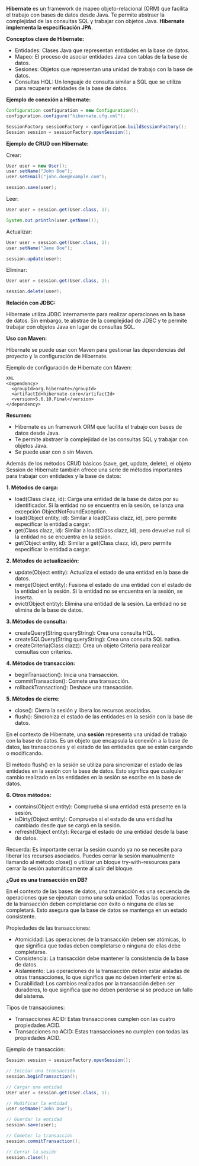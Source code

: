 **Hibernate** es un framework de mapeo objeto-relacional (ORM) que facilita el trabajo con bases de datos desde Java. Te permite abstraer la complejidad de las consultas SQL y trabajar con objetos Java.
**Hibernate implementa la especificación JPA**.

**Conceptos clave de Hibernate:**

- Entidades: Clases Java que representan entidades en la base de datos.
- Mapeo: El proceso de asociar entidades Java con tablas de la base de datos.
- Sesiones: Objetos que representan una unidad de trabajo con la base de datos.
- Consultas HQL: Un lenguaje de consulta similar a SQL que se utiliza para recuperar entidades de la base de datos.

**Ejemplo de conexión a Hibernate:**

```Java
Configuration configuration = new Configuration();
configuration.configure("hibernate.cfg.xml");

SessionFactory sessionFactory = configuration.buildSessionFactory();
Session session = sessionFactory.openSession();
```

**Ejemplo de CRUD con Hibernate:**

Crear:

```Java
User user = new User();
user.setName("John Doe");
user.setEmail("john.doe@example.com");

session.save(user);
```

Leer:

```Java
User user = session.get(User.class, 1);

System.out.println(user.getName());
```

Actualizar:

```Java
User user = session.get(User.class, 1);
user.setName("Jane Doe");

session.update(user);
```

Eliminar:

```Java
User user = session.get(User.class, 1);

session.delete(user);
```

**Relación con JDBC:**

Hibernate utiliza JDBC internamente para realizar operaciones en la base de datos. Sin embargo, te abstrae de la complejidad de JDBC y te permite trabajar con objetos Java en lugar de consultas SQL.

**Uso con Maven:**

Hibernate se puede usar con Maven para gestionar las dependencias del proyecto y la configuración de Hibernate.

Ejemplo de configuración de Hibernate con Maven:

```
XML
<dependency>
  <groupId>org.hibernate</groupId>
  <artifactId>hibernate-core</artifactId>
  <version>5.6.10.Final</version>
</dependency>
```

**Resumen:**

- Hibernate es un framework ORM que facilita el trabajo con bases de datos desde Java.
- Te permite abstraer la complejidad de las consultas SQL y trabajar con objetos Java.
- Se puede usar con o sin Maven.

Además de los métodos CRUD básicos (save, get, update, delete), el objeto Session de Hibernate también ofrece una serie de métodos importantes para trabajar con entidades y la base de datos:

**1. Métodos de carga:**

- load(Class clazz, id): Carga una entidad de la base de datos por su identificador. Si la entidad no se encuentra en la sesión, se lanza una excepción ObjectNotFoundException.
- load(Object entity, id): Similar a load(Class clazz, id), pero permite especificar la entidad a cargar.
- get(Class clazz, id): Similar a load(Class clazz, id), pero devuelve null si la entidad no se encuentra en la sesión.
- get(Object entity, id): Similar a get(Class clazz, id), pero permite especificar la entidad a cargar.

**2. Métodos de actualización:**

- update(Object entity): Actualiza el estado de una entidad en la base de datos.
- merge(Object entity): Fusiona el estado de una entidad con el estado de la entidad en la sesión. Si la entidad no se encuentra en la sesión, se inserta.
- evict(Object entity): Elimina una entidad de la sesión. La entidad no se elimina de la base de datos.

**3. Métodos de consulta:**

- createQuery(String queryString): Crea una consulta HQL.
- createSQLQuery(String queryString): Crea una consulta SQL nativa.
- createCriteria(Class clazz): Crea un objeto Criteria para realizar consultas con criterios.

**4. Métodos de transacción:**

- beginTransaction(): Inicia una transacción.
- commitTransaction(): Comete una transacción.
- rollbackTransaction(): Deshace una transacción.

**5. Métodos de cierre:**

- close(): Cierra la sesión y libera los recursos asociados.
- flush(): Sincroniza el estado de las entidades en la sesión con la base de datos.

En el contexto de Hibernate, una **sesión** representa una unidad de trabajo con la base de datos. Es un objeto que encapsula la conexión a la base de datos, las transacciones y el estado de las entidades que se están cargando o modificando.

El método flush() en la sesión se utiliza para sincronizar el estado de las entidades en la sesión con la base de datos. Esto significa que cualquier cambio realizado en las entidades en la sesión se escribe en la base de datos.

**6. Otros métodos:**

- contains(Object entity): Comprueba si una entidad está presente en la sesión.
- isDirty(Object entity): Comprueba si el estado de una entidad ha cambiado desde que se cargó en la sesión.
- refresh(Object entity): Recarga el estado de una entidad desde la base de datos.

Recuerda: Es importante cerrar la sesión cuando ya no se necesite para liberar los recursos asociados. Puedes cerrar la sesión manualmente llamando al método close() o utilizar un bloque try-with-resources para cerrar la sesión automáticamente al salir del bloque.

**¿Qué es una transacción en DB?**

En el contexto de las bases de datos, una transacción es una secuencia de operaciones que se ejecutan como una sola unidad. Todas las operaciones de la transacción deben completarse con éxito o ninguna de ellas se completará. Esto asegura que la base de datos se mantenga en un estado consistente.

Propiedades de las transacciones:

- Atomicidad: Las operaciones de la transacción deben ser atómicas, lo que significa que todas deben completarse o ninguna de ellas debe completarse.
- Consistencia: La transacción debe mantener la consistencia de la base de datos.
- Aislamiento: Las operaciones de la transacción deben estar aisladas de otras transacciones, lo que significa que no deben interferir entre sí.
- Durabilidad: Los cambios realizados por la transacción deben ser duraderos, lo que significa que no deben perderse si se produce un fallo del sistema.

Tipos de transacciones:

- Transacciones ACID: Estas transacciones cumplen con las cuatro propiedades ACID.
- Transacciones no ACID: Estas transacciones no cumplen con todas las propiedades ACID.

Ejemplo de transacción:

```Java
Session session = sessionFactory.openSession();

// Iniciar una transacción
session.beginTransaction();

// Cargar una entidad
User user = session.get(User.class, 1);

// Modificar la entidad
user.setName("John Doe");

// Guardar la entidad
session.save(user);

// Cometer la transacción
session.commitTransaction();

// Cerrar la sesión
session.close();
```
